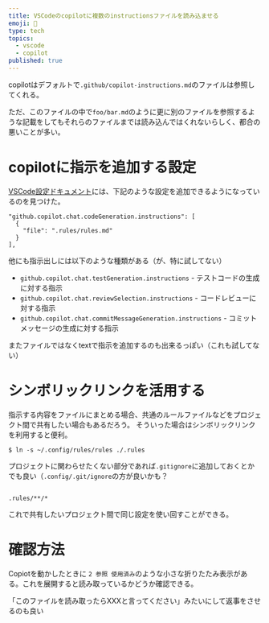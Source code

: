 ```yaml
---
title: VSCodeのcopilotに複数のinstructionsファイルを読み込ませる
emoji: 🦛
type: tech
topics:
  - vscode
  - copilot
published: true
---
```


copilotはデフォルトで`.github/copilot-instructions.md`のファイルは参照してくれる。

ただ、このファイルの中で`foo/bar.md`のように更に別のファイルを参照するような記載をしてもそれらのファイルまでは読み込んではくれないらしく、都合の悪いことが多い。

# copilotに指示を追加する設定

[VSCode設定ドキュメント](https://code.visualstudio.com/docs/copilot/copilot-customization)には、下記のような設定を追加できるようになっているのを見つけた。

```
"github.copilot.chat.codeGeneration.instructions": [
  {
    "file": ".rules/rules.md"
  }
],
```

他にも指示出しには以下のような種類がある（が、特に試してない）

* `github.copilot.chat.testGeneration.instructions` - テストコードの生成に対する指示
* `github.copilot.chat.reviewSelection.instructions` - コードレビューに対する指示
* `github.copilot.chat.commitMessageGeneration.instructions` - コミットメッセージの生成に対する指示

またファイルではなくtextで指示を追加するのも出来るっぽい（これも試してない）

# シンボリックリンクを活用する

指示する内容をファイルにまとめる場合、共通のルールファイルなどをプロジェクト間で共有したい場合もあるだろう。
そういった場合はシンボリックリンクを利用すると便利。

```
$ ln -s ~/.config/rules/rules ./.rules
```

プロジェクトに関わらせたくない部分であれば`.gitignore`に追加しておくとかでも良い（`.config/.git/ignore`の方が良いかも？

```.gitignore

.rules/**/*

```

これで共有したいプロジェクト間で同じ設定を使い回すことができる。

# 確認方法

Copiotを動かしたときに `2 参照 使用済み`のような小さな折りたたみ表示がある。これを展開すると読み取っているかどうか確認できる。

「このファイルを読み取ったらXXXと言ってください」みたいにして返事をさせるのも良い